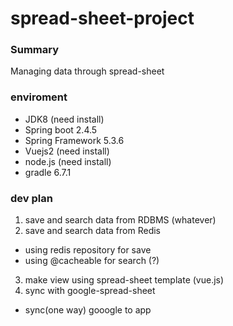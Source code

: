 # spread-sheet-project

### Summary
Managing data through spread-sheet

### enviroment 
* JDK8 (need install)
* Spring boot 2.4.5
* Spring Framework 5.3.6
* Vuejs2 (need install)
* node.js (need install)
* gradle 6.7.1

### dev plan
1. save and search data from RDBMS (whatever)
2. save and search data from Redis
  - using redis repository for save
  - using @cacheable for search (?)
3. make view using spread-sheet template (vue.js)
4. sync with google-spread-sheet 
  - sync(one way) gooogle to app
